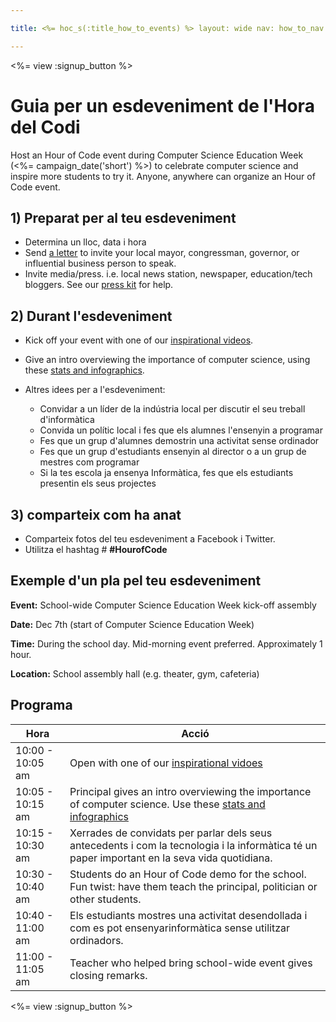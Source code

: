 ```yaml
---

title: <%= hoc_s(:title_how_to_events) %> layout: wide nav: how_to_nav

---
```


<%= view :signup_button %>

# Guia per un esdeveniment de l'Hora del Codi

Host an Hour of Code event during Computer Science Education Week (<%= campaign_date('short') %>) to celebrate computer science and inspire more students to try it. Anyone, anywhere can organize an Hour of Code event.

## 1) Preparat per al teu esdeveniment

  * Determina un lloc, data i hora
  * Send [a letter](https://docs.google.com/a/code.org/document/d/1eP41sKW7y0qq_JvkRIgZK8dWYICaGRZ4CCDETXa78wY/edit) to invite your local mayor, congressman, governor, or influential business person to speak.
  * Invite media/press. i.e. local news station, newspaper, education/tech bloggers. See our [press kit](<%= resolve_url('/resources/press-kit') %>) for help.

## 2) Durant l'esdeveniment

  * Kick off your event with one of our [inspirational videos](<%= resolve_url('/resources#videos') %>).
  * Give an intro overviewing the importance of computer science, using these [stats and infographics](<%= resolve_url('/resources/stats') %>).   
      
    
  * Altres idees per a l'esdeveniment: 
      * Convidar a un líder de la indústria local per discutir el seu treball d'informàtica
      * Convida un polític local i fes que els alumnes l'ensenyin a programar
      * Fes que un grup d'alumnes demostrin una activitat sense ordinador
      * Fes que un grup d'estudiants ensenyin al director o a un grup de mestres com programar
      * Si la tes escola ja ensenya Informàtica, fes que els estudiants presentin els seus projectes

## 3) comparteix com ha anat

  * Comparteix fotos del teu esdeveniment a Facebook i Twitter. 
  * Utilitza el hashtag # **#HourofCode**

## Exemple d'un pla pel teu esdeveniment

**Event:** School-wide Computer Science Education Week kick-off assembly

**Date:** Dec 7th (start of Computer Science Education Week)

**Time:** During the school day. Mid-morning event preferred. Approximately 1 hour.

**Location:** School assembly hall (e.g. theater, gym, cafeteria)   
  


## Programa

| Hora             | Acció                                                                                                                                               |
| ---------------- | --------------------------------------------------------------------------------------------------------------------------------------------------- |
| 10:00 - 10:05 am | Open with one of our [inspirational vidoes](<%= resolve_url('/resources#videos') %>)                                                                |
| 10:05 - 10:15 am | Principal gives an intro overviewing the importance of computer science. Use these [stats and infographics](<%= resolve_url('/resources/stats') %>) |
| 10:15 - 10:30 am | Xerrades de convidats per parlar dels seus antecedents i com la tecnologia i la informàtica té un paper important en la seva vida quotidiana.       |
| 10:30 - 10:40 am | Students do an Hour of Code demo for the school. Fun twist: have them teach the principal, politician or other students.                            |
| 10:40 - 11:00 am | Els estudiants mostres una activitat desendollada i com es pot ensenyarinformàtica sense utilitzar ordinadors.                                      |
| 11:00 - 11:05 am | Teacher who helped bring school-wide event gives closing remarks.                                                                                   |

<%= view :signup_button %>